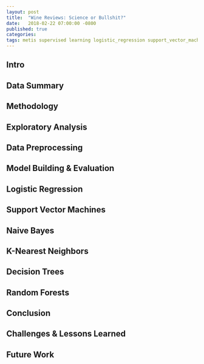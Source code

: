 ```yaml
---
layout: post
title:  "Wine Reviews: Science or Bullshit?"
date:   2018-02-22 07:00:00 -0800
published: true
categories: 
tags: metis supervised learning logistic_regression support_vector_machines naive_bayes k_nearest_neighbors decision_trees random_forests ordinal_regression postgresql flask d3
---
```

## Intro


## Data Summary


## Methodology


## Exploratory Analysis


## Data Preprocessing


## Model Building & Evaluation


## Logistic Regression


## Support Vector Machines


## Naive Bayes


## K-Nearest Neighbors


## Decision Trees


## Random Forests


## Conclusion


## Challenges & Lessons Learned


## Future Work


